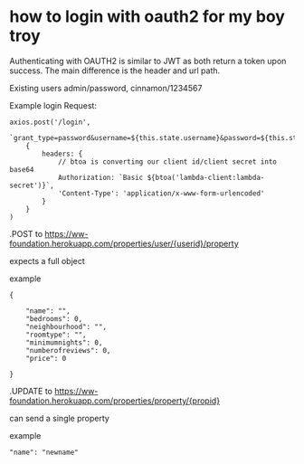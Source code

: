 # how to login with oauth2 for my boy troy
Authenticating with OAUTH2 is similar to JWT as both return a token upon success. The main difference is the header and url path.

Existing users admin/password, cinnamon/1234567

Example login Request:
```
axios.post('/login', 
    `grant_type=password&username=${this.state.username}&password=${this.state.password}`, 
    {
        headers: {
            // btoa is converting our client id/client secret into base64
            Authorization: `Basic ${btoa('lambda-client:lambda-secret')}`,
            'Content-Type': 'application/x-www-form-urlencoded'
        }
    }
)
```
.POST to  https://ww-foundation.herokuapp.com/properties/user/{userid}/property

expects a full object

example
```
{

    "name": "",
    "bedrooms": 0,
    "neighbourhood": "",
    "roomtype": "",
    "minimumnights": 0,
    "numberofreviews": 0,
    "price": 0
    
}
```

.UPDATE to https://ww-foundation.herokuapp.com/properties/property/{propid}

can send a single property

example
```
"name": "newname"

```


